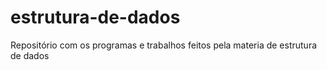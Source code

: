 # estrutura-de-dados
Repositório com os programas e trabalhos feitos pela materia de estrutura de dados
